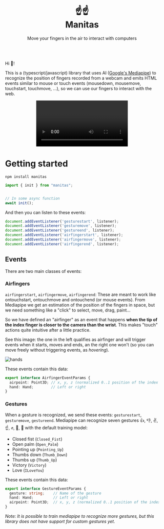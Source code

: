 <div align="center">
<h1> ☝️☝️ <br/>
Manitas</h1>
Move your fingers in the air to interact with computers
</div>
<br/><br/><br/>

Hi 👋!

This is a (typescript/javascript) library that uses AI ([Google's Mediapipe](https://developers.google.com/mediapipe/solutions/vision/gesture_recognizer)) to recognize
the position of fingers recorded from a webcam and emits HTML events similar to mouse or touch events (mousedown, mousemove, touchstart, touchmove, ...),
so we can use our fingers to interact with the web.

<div align="center">
<video src="https://user-images.githubusercontent.com/154258/224558658-852015d9-ce86-4663-8c4a-f76588997151.mp4"></video>
</div>

# Getting started

```
npm install manitas
```

```js
import { init } from "manitas";


// In some async function
await init();
```
And then you can listen to these events:
```js
document.addEventListener('gesturestart', listener);
document.addEventListener('gesturemove', listener);
document.addEventListener('gestureend', listener);
document.addEventListener('airfingerstart', listener);
document.addEventListener('airfingermove', listener);
document.addEventListener('airfingerend', listener);
```

## Events

There are two main classes of events:

### Airfingers

`airfingerstart`, `airfingermove`, `airfingerend`: These are meant to work like ontouchstart, ontouchmove and ontouchend (or mouse events). From Mediapipe we get an estimation of the position of the fingers in space, but we need something like a "click" to select, move, drag, paint...

So we have defined an "airfinger" as an event that happens **when the tip of the index finger is closer to the camera than the wrist**. This makes "touch" actions quite intuitive after a little practice.

See this image: the one in the left qualifies as airfinger and will trigger events when it starts, moves and ends, an the right one won't (so you can move freely without triggering events, as *hovering*).

![hands](https://user-images.githubusercontent.com/154258/224560435-988c4649-9ec6-46f2-90a9-57ba58871595.png)


These events contain this data:

```typescript
export interface AirfingerEventParams {
  airpoint: Point3D; // x, y, z (normalized 0..1 position of the index finger)
  hand: Hand;        // Left or right
}
```


### Gestures

When a gesture is recognized, we send these events: `gesturestart`, `gesturemove`, `gestureend`. Mediapipe can recognize  seven gestures 👍, 👎, ✌️, ☝️, ✊, 👋, 🤟 with the default training model:

* Closed fist (`Closed_Fist`)
* Open palm (`Open_Palm`)
* Pointing up (`Pointing_Up`)
* Thumbs down (`Thumb_Down`)
* Thumbs up (`Thumb_Up`)
* Victory (`Victory`)
* Love (`ILoveYou`)

These events contain this data:


```typescript
export interface GestureEventParams {
  gesture: string;    // Name of the gesture 
  hand: Hand;         // Left or right
  airpoint: Point3D;  // x, y, z (normalized 0..1 position of the index finger)
}
```

*Note: It is possible to train mediapipe to recognize more gestures, but this library does not have support for custom gestures yet.*


